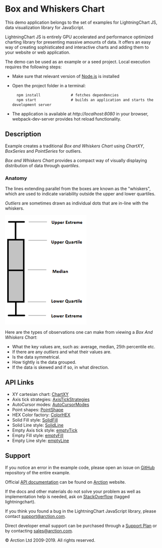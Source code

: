 # Box and Whiskers Chart

This demo application belongs to the set of examples for LightningChart JS, data visualization library for JavaScript.

LightningChart JS is entirely GPU accelerated and performance optimized charting library for presenting massive amounts of data. It offers an easy way of creating sophisticated and interactive charts and adding them to your website or web application.

The demo can be used as an example or a seed project. Local execution requires the following steps:

- Make sure that relevant version of [Node.js](https://nodejs.org/en/download/) is installed
- Open the project folder in a terminal:

        npm install              # fetches dependencies
        npm start                # builds an application and starts the development server

- The application is available at *http://localhost:8080* in your browser, webpack-dev-server provides hot reload functionality.


## Description

Example creates a traditional *Box and Whiskers Chart* using *ChartXY*, *BoxSeries* and *PointSeries* for outliers.

*Box and Whiskers Chart* provides a compact way of visually displaying distribution of data through *quartiles*.

### Anatomy

The lines extending parallel from the boxes are known as the "whiskers", which are used to indicate variability outside the upper and lower quartiles.

*Outliers* are sometimes drawn as individual dots that are in-line with the whiskers.

[//]: # "IMPORTANT: The assets will not show before README.md is built - relative path is different!"

![](./assets/boxFigure.png)

Here are the types of observations one can make from viewing a *Box And Whiskers Chart*:

- What the key values are, such as: average, median, 25th percentile etc.
- If there are any *outliers* and what their values are.
- Is the data symmetrical.
- How tightly is the data grouped.
- If the data is skewed and if so, in what direction.


## API Links

* XY cartesian chart: [ChartXY]
* Axis tick strategies: [AxisTickStrategies]
* AutoCursor modes: [AutoCursorModes]
* Point shapes: [PointShape]
* HEX Color factory: [ColorHEX]
* Solid Fill style: [SolidFill]
* Solid Line style: [SolidLine]
* Empty Axis tick style: [emptyTick]
* Empty Fill style: [emptyFill]
* Empty Line style: [emptyLine]


## Support

If you notice an error in the example code, please open an issue on [GitHub][0] repository of the entire example.

Official [API documentation][1] can be found on [Arction][2] website.

If the docs and other materials do not solve your problem as well as implementation help is needed, ask on [StackOverflow][3] (tagged lightningchart).

If you think you found a bug in the LightningChart JavaScript library, please contact support@arction.com.

Direct developer email support can be purchased through a [Support Plan][4] or by contacting sales@arction.com.

[0]: https://github.com/Arction/
[1]: https://www.arction.com/lightningchart-js-api-documentation/
[2]: https://www.arction.com
[3]: https://stackoverflow.com/questions/tagged/lightningchart
[4]: https://www.arction.com/support-services/

© Arction Ltd 2009-2019. All rights reserved.


[ChartXY]: https://www.arction.com/lightningchart-js-api-documentation/v1.2.0/classes/chartxy.html
[AxisTickStrategies]: https://www.arction.com/lightningchart-js-api-documentation/v1.2.0/globals.html#axistickstrategies
[AutoCursorModes]: https://www.arction.com/lightningchart-js-api-documentation/v1.2.0/enums/autocursormodes.html
[PointShape]: https://www.arction.com/lightningchart-js-api-documentation/v1.2.0/enums/pointshape.html
[ColorHEX]: https://www.arction.com/lightningchart-js-api-documentation/v1.2.0/globals.html#colorhex
[SolidFill]: https://www.arction.com/lightningchart-js-api-documentation/v1.2.0/classes/solidfill.html
[SolidLine]: https://www.arction.com/lightningchart-js-api-documentation/v1.2.0/classes/solidline.html
[emptyTick]: https://www.arction.com/lightningchart-js-api-documentation/v1.2.0/globals.html#emptytick
[emptyFill]: https://www.arction.com/lightningchart-js-api-documentation/v1.2.0/globals.html#emptyfill
[emptyLine]: https://www.arction.com/lightningchart-js-api-documentation/v1.2.0/globals.html#emptyline

